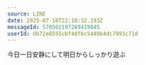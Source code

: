 ```yaml
---
source: LINE
date: 2025-07-18T22:18:32.193Z
messageId: 570502197289419045
userId: Ub72e0555cbf4df6c5440b4dc7993c71d
---
```


今日一日安静にして明日からしっかり遊ぶ